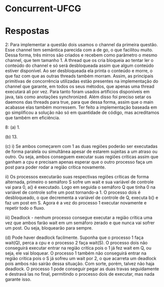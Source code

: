 # Concurrent-UFCG

# Respostas

2:
	Para implementar a questão dois usamos o channel da primeira questão. Esse channel tem semântica parecida com a de go, o que facilitou muito. Dessa forma, três mirros são criados e recebem como parâmetro o mesmo channel, que tem tamanho 1. A thread que os cria bloqueia ao tentar ler o conteúdo do channel e só será desbloqueada assim que algum conteúdo estiver disponível. Ao ser desbloqueada ela printa o conteúdo e morre, o que faz com que as outras threads também morram. Assim, as principais primitivas de concorrência utilizadas estão presentes na implementação do channel que garante, em todos os seus métodos, que apenas uma thread executará ali por vez. Para tanto foram usados artíficios disponíveis em java, tais como anotações synchronized. Além disso foi preciso setar os daemons das threads para true, para que dessa forma, assim que o main acabasse elas também morressem.
	Ter feito a implementação baseada em go simplificou a solução não só em quantidade de código, mas acreditamos que também em eficiência.

8: 
(a) 1.

(b) 13.

(c) 
 i) Se ambos começarem com 1 as duas regiões poderão ser executadas de forma paralela ou simultânea apesar de estarem sujeitas a um atraso ou outro. Ou seja, ambos conseguem executar suas regiões críticas assim que ganham a cpu e precisam apenas esperar que o outro processo faça um post para poder rodar a região crítica novamente.

 ii) Os processos executarão suas respectivas regiões críticas de forma alternada, primeiro o semáforo S sofre um wait e sua variável de controle vai para 0, a() é executado. Logo em seguida o semáforo Q que tinha 0 na variável de controle sofre um post tornando-a 1. O processo dois é desbloqueado, o que decrementa a variável de controle de Q, executa b() e faz um post em S. Agora é a vez do processo 1 executar novamente e repetir todo o fluxo.

 iii) Deadlock - nenhum processo consegue executar a região crítica uma vez que ambos farão wait em um semáforo zerado e que nunca vai sofrer um post. Ou seja, bloquearão para sempre.
	
(d) 
 Pode haver deadlock facilmente. Suponha que o processo 1 faça wait(Q), perca a cpu e o processo 2 faça wait(S). O processo dois não conseguirá executar entrar na região critíca pois o 1 já fez wait em Q, ou seja, ele vai bloquear. O processo 1 também não conseguirá entrar na região crítica pois o S já sofreu um wait por 2, o que acarreta um deadlock pois ambos não sairão dessa situação.
 Com sorte, porém, talvez não haja deadlock. O processo 1 pode conseguir pegar as duas travas seguidamente e destravá las no final, permitindo o processo dois de executar, mas nada garante isso.
